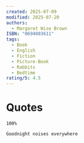 ```yaml
---
created: 2025-07-09
modified: 2025-07-20
authors:
  - Margaret Wise Brown
ISBN: "0694003611"
tags:
  - Book
  - English
  - Fiction
  - Picture-Book
  - Rabbits
  - Bedtime
rating/5: 4.5
---
```


# Quotes

```
100%

Goodnight noises everywhere
```
